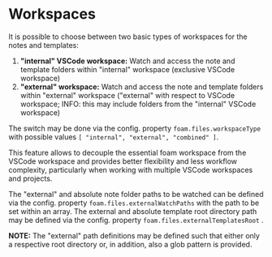 # Workspaces

It is possible to choose between two basic types of workspaces for the notes and templates:

  1. **"internal" VSCode workspace:** Watch and access the note and template folders within "internal" workspace (exclusive VSCode workspace)
  2. **"external" workspace:** Watch and access the note and template folders within "external" workspace ("external" with respect to VSCode workspace; INFO: this may include folders from the "internal" VSCode workspace)

The switch may be done via the config. property `foam.files.workspaceType` with possible values `[
            "internal",
            "external",
            "combined"
          ]`.

This feature allows to decouple the essential foam workspace from the VSCode workspace and provides better flexibility and less workflow complexity, particularly when working with multiple VSCode workspaces and projects.

The "external" and absolute note folder paths to be watched can be defined via the config. property 
`foam.files.externalWatchPaths` with the path to be set within an array.
The external and absolute template root directory path may be defined via the config. property `foam.files.externalTemplatesRoot` .   
 
**NOTE:** The "external" path definitions may be defined such that either only a respective root directory or, in addition, also a glob pattern is provided.
